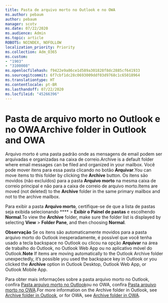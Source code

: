 ```yaml
---
title: Pasta de arquivo morto no Outlook e no OWA
ms.author: pebaum
author: pebaum
manager: scotv
ms.date: 07/22/2020
ms.audience: Admin
ms.topic: article
ROBOTS: NOINDEX, NOFOLLOW
localization_priority: Priority
ms.collection: Adm_O365
ms.custom:
- "1903"
- "3100008"
ms.openlocfilehash: f9422e9a86ce1d589a301828f8dc2885cf641933
ms.sourcegitcommit: 6f7cbf1dc28c0693009ddf03d9768c1c65018964
ms.translationtype: HT
ms.contentlocale: pt-BR
ms.lasthandoff: 07/22/2020
ms.locfileid: "45266396"
---
```

# <a name="archive-folder-in-outlook-and-owa"></a><span data-ttu-id="7efaf-102">Pasta de arquivo morto no Outlook e no OWA</span><span class="sxs-lookup"><span data-stu-id="7efaf-102">Archive folder in Outlook and OWA</span></span>

<span data-ttu-id="7efaf-103">Arquivo morto é uma pasta padrão onde as mensagens de email podem ser arquivadas e organizadas na caixa de correio.</span><span class="sxs-lookup"><span data-stu-id="7efaf-103">Archive is a default folder where email messages can be filed and organized in your mailbox.</span></span> <span data-ttu-id="7efaf-104">Você pode mover itens para essa pasta clicando no botão **Arquivar**.</span><span class="sxs-lookup"><span data-stu-id="7efaf-104">You can move items to this folder by clicking the  **Archive**  button.</span></span> <span data-ttu-id="7efaf-105">Os itens são movidos (não excluídos) para a pasta **Arquivo morto** na mesma caixa de correio principal e não para a caixa de correio de arquivo morto.</span><span class="sxs-lookup"><span data-stu-id="7efaf-105">Items are moved (not deleted) to the **Archive** folder in the same primary mailbox and not to the archive mailbox.</span></span>

<span data-ttu-id="7efaf-106">Para exibir a pasta **Arquivo morto**, certifique-se de que a lista de pastas seja exibida selecionando \*\*\*\* > **Exibir o Painel de pastas** e escolhendo **Normal**.</span><span class="sxs-lookup"><span data-stu-id="7efaf-106">To view the **Archive** folder, make sure the folder list is displayed by selecting  **View** > **Folder Pane**,  and then choosing  **Normal**.</span></span>

<span data-ttu-id="7efaf-107">**Observação** Se os itens são automaticamente movidos para a pasta arquivo morto do Outlook inesperadamente, é possível que você tenha usado a tecla backspace no Outlook ou clicou na opção **Arquivar** na área de trabalho do Outlook, no Outlook Web App ou no aplicativo móvel do Outlook.</span><span class="sxs-lookup"><span data-stu-id="7efaf-107">**Note** If items are moving automatically to the Outlook Archive folder unexpectedly, it’s possible you used the backspace key in Outlook or you clicked the **Archive** option in Outlook Desktop, Outlook Web App, or Outlook Mobile App.</span></span>

<span data-ttu-id="7efaf-108">Para obter mais informações sobre a pasta arquivo morto no Outlook, confira [Pasta arquivo morto no Outlook](https://support.office.com/article/archive-in-outlook-for-windows-25f75777-3cdc-4c77-9783-5929c7b47028)ou no OWA, confira [Pasta arquivo morto no OWA](https://support.office.com/article/organize-your-inbox-with-archive-sweep-and-other-tools-in-outlook-on-the-web-49b26f63-6399-4b4a-a580-14b9b1efe96d?ui=en-US&rs=en-US&ad=US).</span><span class="sxs-lookup"><span data-stu-id="7efaf-108">For more information on the Archive folder in Outlook, see [Archive folder in Outlook](https://support.office.com/article/archive-in-outlook-for-windows-25f75777-3cdc-4c77-9783-5929c7b47028), or for OWA, see [Archive folder in OWA](https://support.office.com/article/organize-your-inbox-with-archive-sweep-and-other-tools-in-outlook-on-the-web-49b26f63-6399-4b4a-a580-14b9b1efe96d?ui=en-US&rs=en-US&ad=US).</span></span>